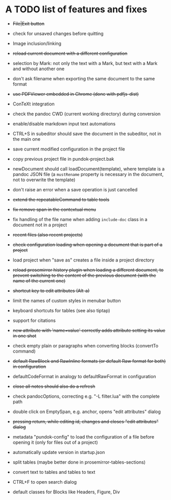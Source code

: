# A TODO list of features and fixes

- ~~File|Exit button~~

- check for unsaved changes before quitting

- Image inclusion/linking

- ~~reload current document with a different configuration~~

- selection by Mark: not only the text with a Mark, but text with a Mark
  and without another one

- don't ask filename when exporting the same document to the same format

- ~~use PDFViewer embedded in Chrome (done with pdfjs-dist)~~

- ConTeXt integration

- check the pandoc CWD (current working directory) during conversion

- enable/disable markdown input text automations

- CTRL+S in subeditor should save the document in the subeditor, not in the main one

- save current modified configuration in the project file

- copy previous project file in pundok-project.bak

- newDocument should call loadDocument(template), where template is a pandoc JSON file
  (a `mustRename` property is necessary in the document, not to overwrite the template)

- don't raise an error when a save operation is just cancelled

- ~~extend the repeatableCommand to table tools~~

- ~~fix remove span in the contextual menu~~

- fix handling of the file name when adding `include-doc` class in a document not in a project

- ~~recent files (also recent projects)~~

- ~~check configuration loading when opening a document that is part of a project~~

- load project when "save as" creates a file inside a project directory

- ~~reload prosemirror history plugin when loading a different document, to prevent
  switching to the content of the previous document (with the name of the current one)~~

- ~~shortcut key to edit attributes (Alt-a)~~

- limit the names of custom styles in menubar button

- keyboard shortcuts for tables (see also tiptap)

- support for citations

- ~~new attribute with 'name=value' correctly adds attribute setting its value in one shot~~

- check empty plain or paragraphs when converting blocks (convertTo command)

- ~~default RawBlock and RawInline formats (or default Raw format for both) in configuration~~

- defaultCodeFormat in analogy to defaultRawFormat in configuration

- ~~close all notes should also do a refresh~~

- check pandocOptions, correcting e.g. "-L filter.lua" with the complete path

- double click on EmptySpan, e.g. anchor, opens "edit attributes" dialog

- ~~pressing return, while editing id, changes and closes "edit attributes" dialog~~

- metadata "pundok-config" to load the configuration of a file before opening it (only
  for files out of a project)

- automatically update version in startup.json

- split tables (maybe better done in prosemirror-tables-sections)

- convert text to tables and tables to text

- CTRL+F to open search dialog

- default classes for Blocks like Headers, Figure, Div
